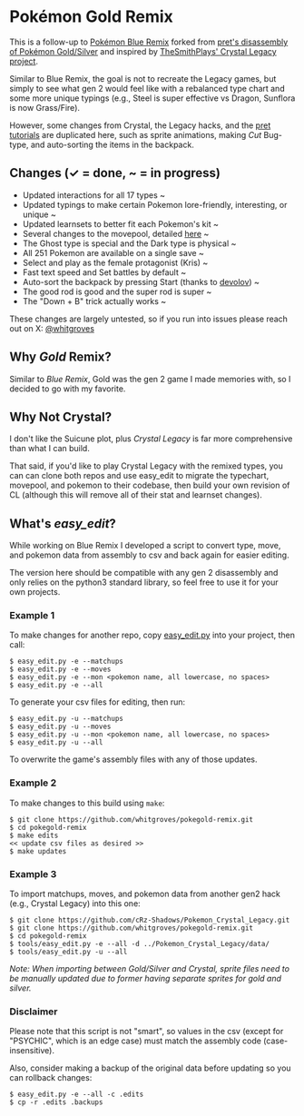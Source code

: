 # Pokémon Gold Remix

This is a follow-up to [Pokémon Blue Remix](https://github.com/whitgroves/pokeblue-remix) forked from [pret's disassembly of Pokémon Gold/Silver](https://github.com/pret/pokegold) and inspired by [TheSmithPlays' Crystal Legacy project](https://github.com/cRz-Shadows/Pokemon_Crystal_Legacy).

Similar to Blue Remix, the goal is not to recreate the Legacy games, but simply to see what gen 2 would feel like with a rebalanced type chart and some more unique typings (e.g., Steel is super effective vs Dragon, Sunflora is now Grass/Fire).

However, some changes from Crystal, the Legacy hacks, and the [pret tutorials](https://github.com/pret/pokered/wiki/Tutorials) are duplicated here, such as sprite animations, making *Cut* Bug-type, and auto-sorting the items in the backpack.

## Changes (✓ = done, ~ = in progress)
- Updated interactions for all 17 types ~
- Updated typings to make certain Pokemon lore-friendly, interesting, or unique ~
- Updated learnsets to better fit each Pokemon's kit ~
- Several changes to the movepool, detailed [here](./MOVES.md) ~
- The Ghost type is special and the Dark type is physical ~
- All 251 Pokemon are available on a single save ~
- Select and play as the female protagonist (Kris) ~
- Fast text speed and Set battles by default ~
- Auto-sort the backpack by pressing Start (thanks to [devolov](https://github.com/pret/pokered/wiki/Add-Item-Sorting-In-Bag)) ~
- The good rod is good and the super rod is super ~
- The "Down + B" trick actually works ~

These changes are largely untested, so if you run into issues please reach out on X: [@whitgroves](https://x.com/whitgroves)

## Why *Gold* Remix?
Similar to *Blue Remix*, Gold was the gen 2 game I made memories with, so I decided to go with my favorite.

## Why Not Crystal?
I don't like the Suicune plot, plus *Crystal Legacy* is far more comprehensive than what I can build.

That said, if you'd like to play Crystal Legacy with the remixed types, you can can clone both repos and use easy_edit to migrate the typechart, movepool, and pokemon to their codebase, then build your own revision of CL (although this will remove all of their stat and learnset changes).

## What's *easy_edit*?
While working on Blue Remix I developed a script to convert type, move, and pokemon data from assembly to csv and back again for easier editing.

The version here should be compatible with any gen 2 disassembly and only relies on the python3 standard library, so feel free to use it for your own projects.

### Example 1
To make changes for another repo, copy [easy_edit.py](./tools/easy_edit.py) into your project, then call:
```
$ easy_edit.py -e --matchups
$ easy_edit.py -e --moves
$ easy_edit.py -e --mon <pokemon name, all lowercase, no spaces>
$ easy_edit.py -e --all
```
To generate your csv files for editing, then run:
```
$ easy_edit.py -u --matchups
$ easy_edit.py -u --moves
$ easy_edit.py -u --mon <pokemon name, all lowercase, no spaces>
$ easy_edit.py -u --all
```
To overwrite the game's assembly files with any of those updates.

### Example 2
To make changes to this build using `make`:
```
$ git clone https://github.com/whitgroves/pokegold-remix.git
$ cd pokegold-remix
$ make edits
<< update csv files as desired >>
$ make updates
```

### Example 3
To import matchups, moves, and pokemon data from another gen2 hack (e.g., Crystal Legacy) into this one:
```
$ git clone https://github.com/cRz-Shadows/Pokemon_Crystal_Legacy.git
$ git clone https://github.com/whitgroves/pokegold-remix.git
$ cd pokegold-remix
$ tools/easy_edit.py -e --all -d ../Pokemon_Crystal_Legacy/data/
$ tools/easy_edit.py -u --all
```
*Note: When importing between Gold/Silver and Crystal, sprite files need to be manually updated due to former having separate sprites for gold and silver.*

### Disclaimer

Please note that this script is not "smart", so values in the csv (except for "PSYCHIC", which is an edge case) must match the assembly code (case-insensitive).

Also, consider making a backup of the original data before updating so you can rollback changes:
```
$ easy_edit.py -e --all -c .edits
$ cp -r .edits .backups
```